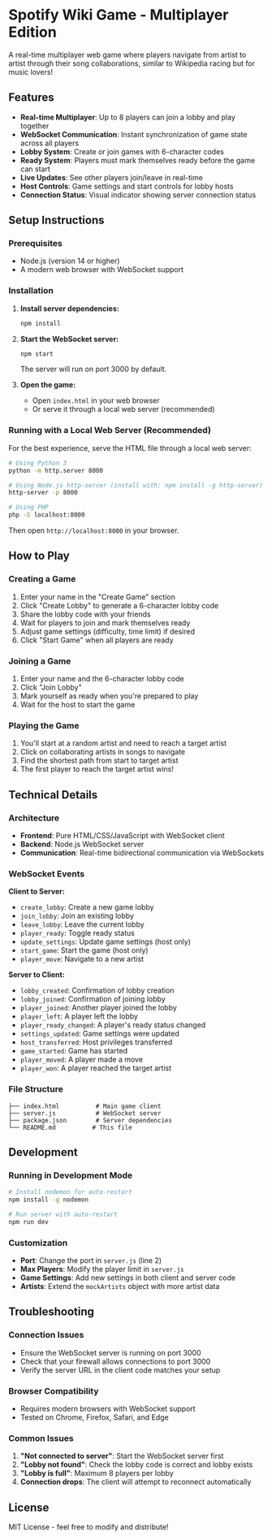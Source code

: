 # Spotify Wiki Game - Multiplayer Edition

A real-time multiplayer web game where players navigate from artist to artist through their song collaborations, similar to Wikipedia racing but for music lovers!

## Features

- **Real-time Multiplayer**: Up to 8 players can join a lobby and play together
- **WebSocket Communication**: Instant synchronization of game state across all players
- **Lobby System**: Create or join games with 6-character codes
- **Ready System**: Players must mark themselves ready before the game can start
- **Live Updates**: See other players join/leave in real-time
- **Host Controls**: Game settings and start controls for lobby hosts
- **Connection Status**: Visual indicator showing server connection status

## Setup Instructions

### Prerequisites

- Node.js (version 14 or higher)
- A modern web browser with WebSocket support

### Installation

1. **Install server dependencies:**
   ```bash
   npm install
   ```

2. **Start the WebSocket server:**
   ```bash
   npm start
   ```
   The server will run on port 3000 by default.

3. **Open the game:**
   - Open `index.html` in your web browser
   - Or serve it through a local web server (recommended)

### Running with a Local Web Server (Recommended)

For the best experience, serve the HTML file through a local web server:

```bash
# Using Python 3
python -m http.server 8000

# Using Node.js http-server (install with: npm install -g http-server)
http-server -p 8000

# Using PHP
php -S localhost:8000
```

Then open `http://localhost:8000` in your browser.

## How to Play

### Creating a Game

1. Enter your name in the "Create Game" section
2. Click "Create Lobby" to generate a 6-character lobby code
3. Share the lobby code with your friends
4. Wait for players to join and mark themselves ready
5. Adjust game settings (difficulty, time limit) if desired
6. Click "Start Game" when all players are ready

### Joining a Game

1. Enter your name and the 6-character lobby code
2. Click "Join Lobby"
3. Mark yourself as ready when you're prepared to play
4. Wait for the host to start the game

### Playing the Game

1. You'll start at a random artist and need to reach a target artist
2. Click on collaborating artists in songs to navigate
3. Find the shortest path from start to target artist
4. The first player to reach the target artist wins!

## Technical Details

### Architecture

- **Frontend**: Pure HTML/CSS/JavaScript with WebSocket client
- **Backend**: Node.js WebSocket server
- **Communication**: Real-time bidirectional communication via WebSockets

### WebSocket Events

**Client to Server:**
- `create_lobby`: Create a new game lobby
- `join_lobby`: Join an existing lobby
- `leave_lobby`: Leave the current lobby
- `player_ready`: Toggle ready status
- `update_settings`: Update game settings (host only)
- `start_game`: Start the game (host only)
- `player_move`: Navigate to a new artist

**Server to Client:**
- `lobby_created`: Confirmation of lobby creation
- `lobby_joined`: Confirmation of joining lobby
- `player_joined`: Another player joined the lobby
- `player_left`: A player left the lobby
- `player_ready_changed`: A player's ready status changed
- `settings_updated`: Game settings were updated
- `host_transferred`: Host privileges transferred
- `game_started`: Game has started
- `player_moved`: A player made a move
- `player_won`: A player reached the target artist

### File Structure

```
├── index.html          # Main game client
├── server.js           # WebSocket server
├── package.json        # Server dependencies
└── README.md          # This file
```

## Development

### Running in Development Mode

```bash
# Install nodemon for auto-restart
npm install -g nodemon

# Run server with auto-restart
npm run dev
```

### Customization

- **Port**: Change the port in `server.js` (line 2)
- **Max Players**: Modify the player limit in `server.js`
- **Game Settings**: Add new settings in both client and server code
- **Artists**: Extend the `mockArtists` object with more artist data

## Troubleshooting

### Connection Issues

- Ensure the WebSocket server is running on port 3000
- Check that your firewall allows connections to port 3000
- Verify the server URL in the client code matches your setup

### Browser Compatibility

- Requires modern browsers with WebSocket support
- Tested on Chrome, Firefox, Safari, and Edge

### Common Issues

1. **"Not connected to server"**: Start the WebSocket server first
2. **"Lobby not found"**: Check the lobby code is correct and lobby exists
3. **"Lobby is full"**: Maximum 8 players per lobby
4. **Connection drops**: The client will attempt to reconnect automatically

## License

MIT License - feel free to modify and distribute!
